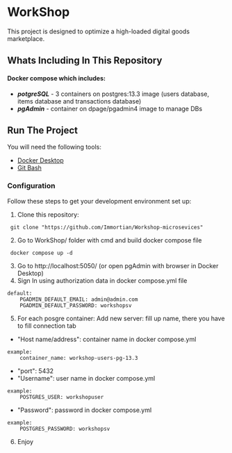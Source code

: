 # WorkShop

This project is designed to optimize a high-loaded digital goods marketplace.

## Whats Including In This Repository

#### Docker compose which includes:

* ***potgreSQL*** - 3 containers on postgres:13.3 image (users database, items database and transactions database)
* ***pgAdmin*** - container on dpage/pgadmin4 image to manage DBs

## Run The Project
You will need the following tools:

* [Docker Desktop](https://www.docker.com/products/docker-desktop/)
* [Git Bash](https://git-scm.com/downloads)

### Configuration
Follow these steps to get your development environment set up:

1. Clone this repository:
```
 git clone "https://github.com/Immortian/Workshop-microsevices"
```
2. Go to WorkShop/ folder with cmd and build docker compose file
```
 docker compose up -d 
```
3. Go to http://localhost:5050/ (or open pgAdmin with browser in Docker Desktop)
4. Sign In using authorization data in docker compose.yml file 
```
default: 
	PGADMIN_DEFAULT_EMAIL: admin@admin.com
	PGADMIN_DEFAULT_PASSWORD: workshopsv
```
5. For each posgre container: Add new server: fill up name, there you have to fill connection tab
* "Host name/address": container name in docker compose.yml
```
example:
	container_name: workshop-users-pg-13.3
```
* "port": 5432
* "Username": user name in docker compose.yml
```
example:
	POSTGRES_USER: workshopuser
```
* "Password": password in docker compose.yml
```
example:
	POSTGRES_PASSWORD: workshopsv
```
6. Enjoy